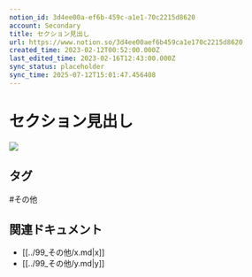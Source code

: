 ```yaml
---
notion_id: 3d4ee00a-ef6b-459c-a1e1-70c2215d8620
account: Secondary
title: セクション見出し
url: https://www.notion.so/3d4ee00aef6b459ca1e170c2215d8620
created_time: 2023-02-12T00:52:00.000Z
last_edited_time: 2023-02-16T12:43:00.000Z
sync_status: placeholder
sync_time: 2025-07-12T15:01:47.456408
---
```

# セクション見出し

![](https://prod-files-secure.s3.us-west-2.amazonaws.com/d58fe38c-a9d4-4466-aed9-85604b7b2c6d/24849267-6410-4f6f-9036-0bebbb6243c5/%E3%82%B9%E3%82%AF%E3%83%AA%E3%83%BC%E3%83%B3%E3%82%B7%E3%83%A7%E3%83%83%E3%83%88_2023-02-16_21.41.18.png?X-Amz-Algorithm=AWS4-HMAC-SHA256&X-Amz-Content-Sha256=UNSIGNED-PAYLOAD&X-Amz-Credential=ASIAZI2LB466ZDVENQH7%2F20250719%2Fus-west-2%2Fs3%2Faws4_request&X-Amz-Date=20250719T063455Z&X-Amz-Expires=3600&X-Amz-Security-Token=IQoJb3JpZ2luX2VjEIX%2F%2F%2F%2F%2F%2F%2F%2F%2F%2FwEaCXVzLXdlc3QtMiJHMEUCIHQPvpg0AXjIo64Th7%2Fm%2Fh%2Bp%2BJ4pj0SLW7gx4bML0dsYAiEAwX0qCoh09LOUg94993J%2FURgjFSLq%2F2ClQ%2BRE41IYEhQqiAQInv%2F%2F%2F%2F%2F%2F%2F%2F%2F%2FARAAGgw2Mzc0MjMxODM4MDUiDEDZo6f5k44sOJsgFSrcA%2FhwhfrKGwtIzgDIVT%2FrB7WeLHXhvovtRW76YfU0onHhASTHh1fl0e9EBkkrx6YvJ%2BGmuAccrVkEOOP%2FqEmpLittftgI5Thuw6YxqqNhZm1RPi%2Ft1cuPBRyvNfgZcFsg%2BoR91U0jpo5bmVTxM737pYC1nd0c9Ok5JaOl%2Fy5d7EppMaGjhZl7gm%2BCiIDxlRjZXmRlfuVJiODEYYqrQuhfaXQBdlae08Fr1PbgrzlEW8VWue5VzNR2%2FV40LSn1s2dWr21D7j6%2FHjaYFecBnvC%2FA5%2FVK0quYCpsSGPLo7Op86N8yE3LajevXkrL4wDHiW64YBUpa6zfTNHFpjMfNNz90FzW4bgyOz3mXOWXq8FtvM%2BFnbw8SiTMRAuLDynVoZs0UI%2FpdIZ%2F2k4XSWgoqzhIycTS9ThyGFIZZPdyIGz%2FyYnGKuGvShcecKqCF5qwB6tAUj0RVIt%2FPz%2FrVBvYlwRe%2FhGU98TVd1Z3MZlAjl3Dj%2FxTAUtA3rOAkelv%2BRFdbjM23DwqUtrAL8Vm26P094xpgK3KdtmS9lyO%2Bc7HsLTgWoGreF2rCxvcuaew3gskhodfD9LQL7BAuNYuBSXPoZvm7cVe5cdRte9xhWT0SFrwMUZvU5XvkjVzpmzS311jMKTF7MMGOqUBdysh9SHrqiU%2Bn67oZnNlot4QY0jAq1zuGso9N3ATV1oW9Lj65Ckxyj0WFjPESAX4CZQg4Ir4zT%2FS1XQeYZGQVGAagW9L3jf8ehOaWsssOaRd7NbX%2F06GPkfrPJ41Ho6hiFTSIE40EmFvw1PcXkNhAGpJ5RIIPUXxaiVK19APWzny%2BA9ZK0IESy4NNoUixed62wgAY8K45sY7sVsafdraDtuL2SJm&X-Amz-Signature=ad99756ea7c5c95be20bd2f1267f723c559e8eb9c67421e11e50c6d9d47b1b0f&X-Amz-SignedHeaders=host&x-amz-checksum-mode=ENABLED&x-id=GetObject)

## タグ

#その他 

## 関連ドキュメント

- [[../99_その他/x.md|x]]
- [[../99_その他/y.md|y]]
